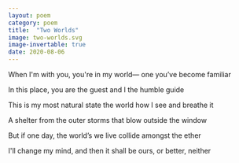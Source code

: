 ```yaml
---
layout: poem
category: poem
title:  "Two Worlds"
image: two-worlds.svg
image-invertable: true
date: 2020-08-06
---
```


When I'm with you, you're in my world—
one you’ve become familiar

In this place, you are the guest
and I the humble guide

This is my most natural state
the world how I see and breathe it

A shelter from the outer storms
that blow outside the window

But if one day, the world’s we live
collide amongst the ether

I'll change my mind, and then it shall
be ours, or better, neither
